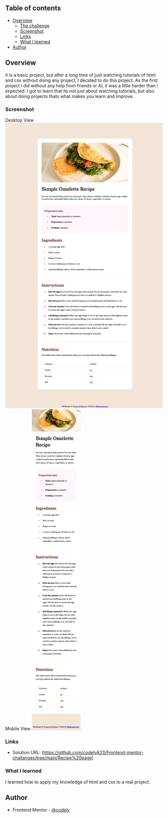 ## Table of contents

- [Overview](#overview)
  - [The challenge](#the-challenge)
  - [Screenshot](#screenshot)
  - [Links](#links)
  - [What I learned](#what-i-learned)
- [Author](#author)

## Overview

it is a basic project, but after a long time of just watching tutorials of html and css without doing any project, I decided to do this project. As the first project i did without any help from friends or AI, it was a little harder than i expected. I got to learn that its not just about watching tutorials, but also about doing projects thats what makes you learn and improve.

### Screenshot

Desktop View ![](assets\images\DesktopViewScreenshot.jpeg)
Mobile View ![](assets\images\MobileViewScreenshot.jpeg)

### Links

- Solution URL: (https://github.com/codelyA23/Frontend-mentor-challanges/tree/main/Recipe%20page)

### What I learned

I learned how to apply my knowledge of html and css to a real project.

## Author

- Frontend Mentor - [@codely](https://www.frontendmentor.io/profile/codelyA23)
